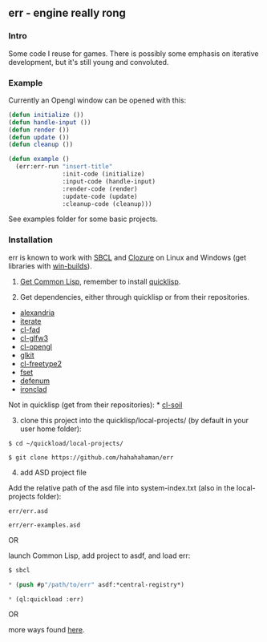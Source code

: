 ## err - engine really rong

### Intro

Some code I reuse for games. There is possibly some emphasis on iterative
development, but it's still young and convoluted.

### Example

Currently an Opengl window can be opened with this:

```lisp
(defun initialize ())
(defun handle-input ())
(defun render ())
(defun update ())
(defun cleanup ())

(defun example ()
  (err:err-run "insert-title"
               :init-code (initialize)
               :input-code (handle-input)
               :render-code (render)
               :update-code (update)
               :cleanup-code (cleanup)))
```

See examples folder for some basic projects.

### Installation

err is known to work with [SBCL](http://www.sbcl.org/) and
[Clozure](http://ccl.clozure.com/) on Linux and Windows (get libraries with
[win-builds](http://win-builds.org/doku.php)).

1. [Get Common Lisp](http://cliki.net/Getting+Started), remember to install [quicklisp](https://www.quicklisp.org/beta/).

2. Get dependencies, either through quicklisp or from their repositories.
  * [alexandria](https://common-lisp.net/project/alexandria/)
  * [iterate](https://common-lisp.net/project/iterate/)
  * [cl-fad](http://weitz.de/cl-fad/)
  * [cl-glfw3](https://github.com/AlexCharlton/cl-glfw3)
  * [cl-opengl](https://github.com/3b/cl-opengl)
  * [glkit](https://github.com/lispgames/glkit)
  * [cl-freetype2](https://github.com/rpav/cl-freetype2)
  * [fset](https://github.com/slburson/fset)
  * [defenum](http://defenum.sourceforge.net/)
  * [ironclad](http://method-combination.net/lisp/ironclad/)

   Not in quicklisp (get from their repositories):
      * [cl-soil](https://github.com/cbaggers/cl-soil)

3. clone this project into the quicklisp/local-projects/ (by default in your
   user home folder):

  ```
  $ cd ~/quickload/local-projects/

  $ git clone https://github.com/hahahahaman/err
  ```

4. add ASD project file

  Add the relative path of the asd file into system-index.txt (also in the
  local-projects folder):

  ```
  err/err.asd

  err/err-examples.asd
  ```

  OR

  launch Common Lisp, add project to asdf, and load err:

  ```lisp
  $ sbcl

  * (push #p"/path/to/err" asdf:*central-registry*)

  * (ql:quickload :err)
  ```

  OR

  more ways found
  [here](http://stackoverflow.com/questions/11261045/how-to-add-a-local-project-to-asdf-configured-by-quicklisp).
